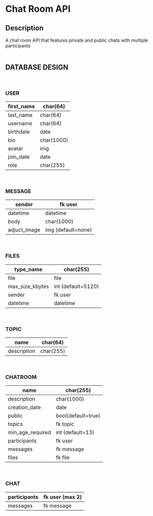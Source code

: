 # Chat Room API

## Description

A chat room API that features private and public chats with multiple participants 
<br>
<br>

## DATABASE DESIGN
<br>

### USER

| first_name | char(64) |
| --- | --- |
| last_name | char(64) |
| username | char(64) |
| birthdate | date |
| bio | char(1000) |
| avatar | img |
| join_date | date |
| role | char(255) |
<br>

### MESSAGE

| sender | fk user |
| --- | --- |
| datetime | datetime |
| body | char(1000) |
| adjuct_image | img (default=none) |
<br>

### FILES

| type_name | char(255) |
| --- | --- |
| file | file |
| max_size_kbytes | int (default=5120) |
| sender | fk user |
| datetime | datetime |
<br>

### TOPIC

| name | char(64) |
| --- | --- |
| description | char(255) |
<br>

### CHATROOM

| name | char(255) |
| --- | --- |
| description | char(1000) |
| creation_date | date |
| public | bool(default=true) |
| topics | fk topic |
| min_age_required | int (default=13) |
| participants | fk user |
| messages | fk message |
| files | fk file |
<br>

### CHAT

| participants | fk user (max 2) |
| --- | --- |
| messages | fk message |
<br>